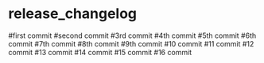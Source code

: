 # release_changelog

#first commit
#second commit
#3rd commit
#4th commit
#5th commit
#6th commit
#7th commit
#8th commit 
#9th commit
#10 commit
#11 commit
#12 commit
#13 commit
#14 commit
#15 commit
#16 commit